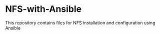 # NFS-with-Ansible
This repository contains files for NFS installation and configuration using Ansible
